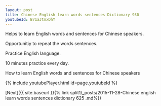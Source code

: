 ```yaml
---
layout: post
title: Chinese English learn words sentences Dictionary 930 
youtubeId: B71aJtmxDhY
---
```

 
 
Helps to learn English words and sentences for Chinese speakers.

Opportunitiy to repeat the words sentences. 

Practice English language. 
 
10 minutes practice every day. 
 
How to learn English words and sentences for Chinese speakers 
 
{% include youtubePlayer.html id=page.youtubeId %}
 
 
[Next]({{ site.baseurl }}{% link  split1/_posts/2015-11-28-Chinese english learn words sentences dictionary 625 .md%})
 
